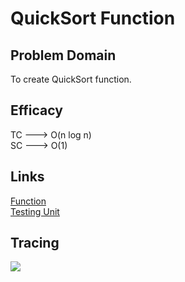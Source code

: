 # QuickSort Function

## Problem Domain

To create QuickSort function.

## Efficacy

TC --->  O(n log n)
<br />
SC ---> O(1)

## Links

[Function](./quickSort.js)
<br />
[Testing Unit](../../../code-challenges/quickSort.test.js)

## Tracing

![](../../../assets/)
